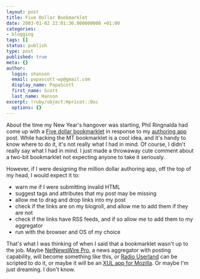 ```yaml
---
layout: post
title: Five Dollar Bookmarklet
date: 2003-01-02 22:01:36.000000000 +01:00
categories:
- blogging
tags: []
status: publish
type: post
published: true
meta: {}
author:
  login: shanson
  email: papascott-wp@gmail.com
  display_name: PapaScott
  first_name: Scott
  last_name: Hanson
excerpt: !ruby/object:Hpricot::Doc
  options: {}
---
```

<p>About the time my New Year's hangover was starting, Phil Ringnalda had come up with a <a title="phil ringnalda dot com: Five dollar bookmarklet" href="http://philringnalda.com/archives/002438.php">Five dollar bookmarklet</a> in response to my <a href="http://www.papascott.de/2002/12/31/2056.php">authoring app</a> post. While hacking the MT bookmarklet is a cool idea, and it's handy to know where to do it, it's not really what I had in mind. Of course, I didn't really say what I had in mind. I just made a throwaway cute comment about a two-bit bookmarklet not expecting anyone to take it seriously. </p>
<p>However, if I were designing the million dollar authoring app, off the top of my head, I would expect it to:</p>
<ul>
<li>warn me if I were submitting invalid HTML</li>
<li>suggest tags and attributes that my post may be missing</li>
<li>allow me to drag and drop links into my post</li>
<li>check if the links are on my blogroll, and allow me to add them if they are not</li>
<li>check if the links have RSS feeds, and if so allow me to add them to my aggregator</li>
<li>run with the browser and OS of my choice</li>
</ul>
<p>That's what I was thinking of when I said that a bookmarklet wasn't up to the job. Maybe <a title="Ranchero Software: NetNewsWire Pro 1.0b4" href="http://ranchero.com/software/netnewswire/probeta/">NetNewsWire Pro</a>, a news aggregator with posting capability, will become something like this, or <a href="http://radio.userland.com/">Radio Userland</a> can be scripted to do it, or maybe it will be an <a href="http://www.oreilly.com/catalog/mozilla/">XUL app for Mozilla</a>. Or maybe I'm just dreaming. I don't know.</p>
